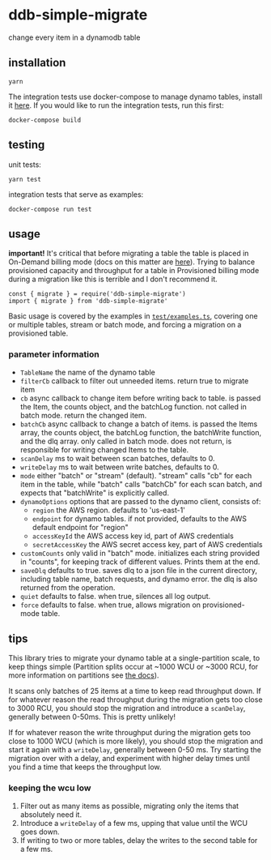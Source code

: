 # ddb-simple-migrate
change every item in a dynamodb table

## installation

```
yarn
```

The integration tests use docker-compose to manage dynamo tables,
install it [here](https://docs.docker.com/compose/install/). If
you would like to run the integration tests, run this first:

```
docker-compose build
```

## testing

unit tests:

```
yarn test
```

integration tests that serve as examples:

```
docker-compose run test
```

## usage

**important!** It's critical that before migrating a table the table is placed
in On-Demand billing mode (docs on this matter are [here](https://docs.aws.amazon.com/amazondynamodb/latest/developerguide/HowItWorks.ReadWriteCapacityMode.html)).
Trying to balance provisioned capacity and throughput for a table in Provisioned
billing mode during a migration like this is terrible and I don't recommend it.

```
const { migrate } = require('ddb-simple-migrate')
import { migrate } from 'ddb-simple-migrate'
```

Basic usage is covered by the examples in [`test/examples.ts`](test/examples.ts),
covering one or multiple tables, stream or batch mode, and forcing a migration
on a provisioned table.

### parameter information

* `TableName` the name of the dynamo table
* `filterCb` callback to filter out unneeded items. return true to migrate item
* `cb` async callback to change item before writing back to table. is passed the Item,
  the counts object, and the batchLog function. not called in batch mode. return the changed item.
* `batchCb` async callback to change a batch of items. is passed the Items array, the
  counts object, the batchLog function, the batchWrite function, and the dlq array. only called in
  batch mode. does not return, is responsible for writing changed Items to the table.
* `scanDelay` ms to wait between scan batches, defaults to 0.
* `writeDelay` ms to wait between write batches, defaults to 0.
* `mode` either "batch" or "stream" (default). "stream" calls "cb" for each item in
  the table, while "batch" calls "batchCb" for each scan batch, and expects that "batchWrite" is
  explicitly called.
* `dynamoOptions` options that are passed to the dynamo client, consists of:
  * `region` the AWS region. defaults to 'us-east-1'
  * `endpoint` for dynamo tables. if not provided, defaults to the AWS default endpoint for "region"
  * `accessKeyId` the AWS access key id, part of AWS credentials
  * `secretAccessKey` the AWS secret access key, part of AWS credentials
* `customCounts` only valid in "batch" mode. initializes each string provided in
  "counts", for keeping track of different values. Prints them at the end.
* `saveDlq` defaults to true. saves dlq to a json file in the current directory,
  including table name, batch requests, and dynamo error. the dlq is also returned from the operation.
* `quiet` defaults to false. when true, silences all log output.
* `force` defaults to false. when true, allows migration on provisioned-mode table.

## tips

This library tries to migrate your dynamo table at a single-partition scale, to
keep things simple (Partition splits occur at ~1000 WCU or ~3000 RCU, for more
information on partitions see [the docs](https://docs.aws.amazon.com/amazondynamodb/latest/developerguide/HowItWorks.Partitions.html)).

It scans only batches of 25 items at a time to keep read throughput down. If
for whatever reason the read throughput during the migration gets too close to
3000 RCU, you should stop the migration and introduce a `scanDelay`, generally
between 0-50ms. This is pretty unlikely!

If for whatever reason the write throughput during the migration gets too close
to 1000 WCU (which is more likely), you should stop the migration and start it
again with a `writeDelay`, generally between 0-50 ms. Try starting the migration
over with a delay, and experiment with higher delay times until you find a time
that keeps the throughput low.

### keeping the wcu low

1. Filter out as many items as possible, migrating only the items that absolutely
need it.
2. Introduce a `writeDelay` of a few ms, upping that value until the WCU goes down.
3. If writing to two or more tables, delay the writes to the second table for a
few ms.